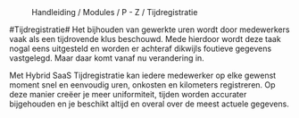 <properties>
	<page>
		<title>Tijdregistratie</title>
	</page>
	<menu>
		<position>Handleiding / Modules / P - Z / Tijdregistratie</position> 
		<title>Introductie</title>
	</menu>
</properties>

#Tijdregistratie#
<description>Het bijhouden van gewerkte uren wordt door medewerkers vaak als een tijdrovende klus beschouwd. Mede hierdoor wordt deze taak nogal eens uitgesteld en worden er achteraf dikwijls foutieve gegevens vastgelegd. Maar daar komt vanaf nu verandering in.

Met Hybrid SaaS Tijdregistratie kan iedere medewerker op elke gewenst moment snel en eenvoudig uren, onkosten en kilometers registreren. Op deze manier creëer je meer uniformiteit, tijden worden accurater bijgehouden en je beschikt altijd en overal over de meest actuele gegevens.
</description>
